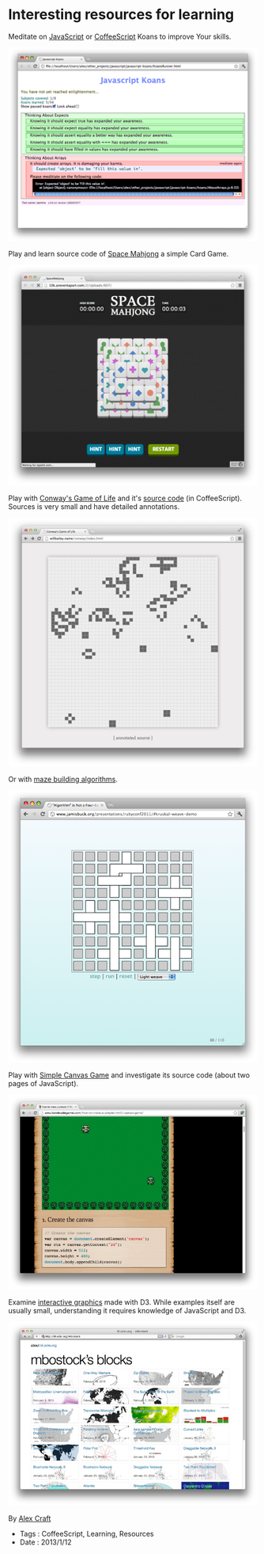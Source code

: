 # Interesting resources for learning

Meditate on [JavaScript](https://github.com/mrdavidlaing/javascript-koans) or
[CoffeeScript](https://github.com/sleepyfox/coffeescript-koans) Koans to improve Your skills.

![Koans](interesting-resources-for-learning/koans.png)

Play and learn source code of [Space Mahjong](http://10k.aneventapart.com/Entry/607)
a simple Card Game.

![Space Mahjong](interesting-resources-for-learning/space-mahjong.png)

Play with [Conway's Game of Life](http://willbailey.name/conway/index.html) and it's
[source code](http://willbailey.name/conway/docs/conway.html) (in CoffeeScript). Sources is very
small and have detailed annotations.

![Convay's Game of Life](interesting-resources-for-learning/conway.png)

Or with [maze building algorithms](http://www.jamisbuck.org/presentations/rubyconf2011).

![Mazes](interesting-resources-for-learning/mazes.png)

Play with [Simple Canvas Game](http://www.lostdecadegames.com/how-to-make-a-simple-html5-canvas-game)
and investigate its source code (about two pages of JavaScript).

![Simple Canvas Game](interesting-resources-for-learning/simple-canvas-game.jpg)

Examine [interactive graphics](http://bl.ocks.org/mbostock) made with D3. While examples itself are
usually small, understanding it requires knowledge of JavaScript and D3.

![D3 Samples](interesting-resources-for-learning/mbostock.jpg)

By [Alex Craft](http://alex-craft.com)

- Tags : CoffeeScript, Learning, Resources
- Date : 2013/1/12